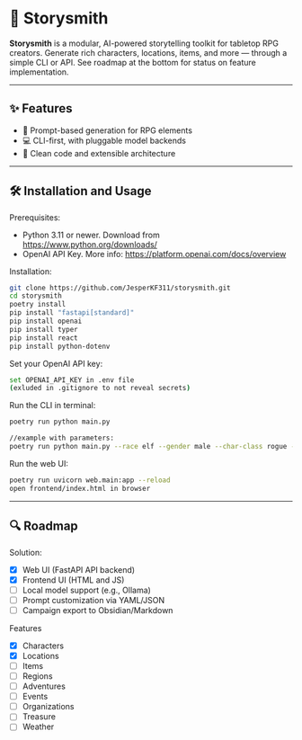 # 🎩 Storysmith

**Storysmith** is a modular, AI-powered storytelling toolkit for tabletop RPG creators. Generate rich characters, locations, items, and more — through a simple CLI or API. See roadmap at the bottom for status on feature implementation.

---

## ✨ Features

- 🔮 Prompt-based generation for RPG elements
- 💻 CLI-first, with pluggable model backends
- 🧱 Clean code and extensible architecture

---

## 🛠️ Installation and Usage

Prerequisites: 
- Python 3.11 or newer. Download from https://www.python.org/downloads/
- OpenAI API Key. More info: https://platform.openai.com/docs/overview

Installation:
```bash
git clone https://github.com/JesperKF311/storysmith.git
cd storysmith
poetry install
pip install "fastapi[standard]"
pip install openai
pip install typer
pip install react
pip install python-dotenv
```

Set your OpenAI API key:
```bash
set OPENAI_API_KEY in .env file
(exluded in .gitignore to not reveal secrets)
```

Run the CLI in terminal:
```bash
poetry run python main.py

//example with parameters: 
poetry run python main.py --race elf --gender male --char-class rogue --tone dark --genre fantasy  
```

Run the web UI:
```bash
poetry run uvicorn web.main:app --reload
open frontend/index.html in browser
```

---

## 🔍 Roadmap

Solution:
- [x] Web UI (FastAPI API backend)
- [x] Frontend UI (HTML and JS)
- [ ] Local model support (e.g., Ollama)
- [ ] Prompt customization via YAML/JSON
- [ ] Campaign export to Obsidian/Markdown

Features
- [x] Characters
- [x] Locations
- [ ] Items
- [ ] Regions
- [ ] Adventures
- [ ] Events
- [ ] Organizations
- [ ] Treasure
- [ ] Weather
